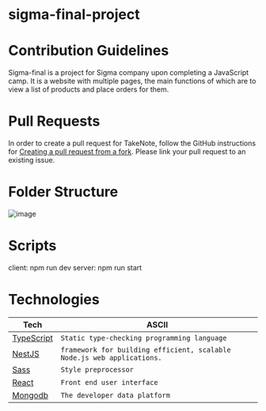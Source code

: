 # sigma-final-project
# Contribution Guidelines

Sigma-final is a project for Sigma company upon completing a JavaScript camp. It is a website with multiple pages, the main functions of which are to view a list of products and place orders for them.


# Pull Requests

In order to create a pull request for TakeNote, follow the GitHub instructions for [Creating a pull request from a fork](https://help.github.com/en/github/collaborating-with-issues-and-pull-requests/creating-a-pull-request-from-a-fork). Please link your pull request to an existing issue.

# Folder Structure
![image](https://user-images.githubusercontent.com/76902466/230182363-214325fb-a631-488f-bec0-809e83eadf27.png)

# Scripts
client: npm run dev
server: npm run start

# Technologies


|   Tech             |ASCII                                                 |
|----------------|-------------------------------|
|[TypeScript](https://www.typescriptlang.org/)|`Static type-checking programming language`                        |
|[NestJS](https://docs.nestjs.com/)        |`framework for building efficient, scalable Node.js web applications.`  |          
|[Sass](https://sass-lang.com/)        |`Style preprocessor`|
|[React](https://reactjs.org/)       |`Front end user interface`|
|[Mongodb](https://www.mongodb.com/)        |`The developer data platform`|


